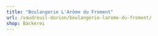 ```yaml
---
title: "Boulangerie L'Arôme du Froment"
url: /vaudreuil-dorion/boulangerie-larome-du-froment/
shop: Bäckerei
---
```

